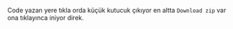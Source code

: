 Code yazan yere tıkla orda küçük kutucuk çıkıyor en altta `Download zip` var ona tıklayınca iniyor direk.
